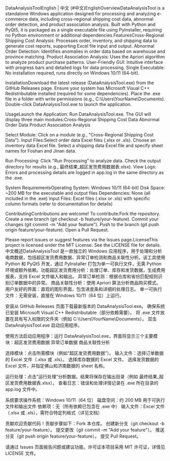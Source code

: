 DataAnalysisToolEnglish | 中文 (#中文)EnglishOverviewDataAnalysisTool is a standalone Windows application designed for processing and analyzing e-commerce data, including cross-regional shipping cost data, abnormal order detection, and product association analysis. Built with Python and PyQt5, it is packaged as a single executable file using PyInstaller, requiring no Python environment or additional dependencies.FeaturesCross-Regional Shipping Cost Analysis: Processes order, inventory, and shipping data to generate cost reports, supporting Excel file input and output.
Abnormal Order Detection: Identifies anomalies in order data based on warehouse and province matching.
Product Association Analysis: Uses the Apriori algorithm to analyze product purchase patterns.
User-Friendly GUI: Intuitive interface with progress bars and detailed logs for data processing.
Single Executable: No installation required, runs directly on Windows 10/11 (64-bit).

InstallationDownload the latest release (DataAnalysisTool.exe) from the GitHub Releases page.
Ensure your system has Microsoft Visual C++ Redistributable installed (required for some dependencies).
Place the .exe file in a folder with write permissions (e.g., C:\Users\YourName\Documents).
Double-click DataAnalysisTool.exe to launch the application.

UsageLaunch the Application: Run DataAnalysisTool.exe. The GUI will display three main modules:Cross-Regional Shipping Cost Data
Abnormal Order Data
Product Association Analysis

Select Module: Click on a module (e.g., "Cross-Regional Shipping Cost Data").
Input Files:Select order data Excel files (.xlsx or .xls).
Choose an inventory data Excel file.
Select a shipping data Excel file and specify sheet names for Foshan and Jinan data.

Run Processing: Click "Run Processing" to analyze data. Check the output directory for results (e.g., 最终结果_超区发货费用数据表.xlsx).
View Logs: Errors and processing details are logged in app.log in the same directory as the .exe.

System RequirementsOperating System: Windows 10/11 (64-bit)
Disk Space: ~200 MB for the executable and output files
Dependencies: None (all included in the .exe)
Input Files: Excel files (.xlsx or .xls) with specific column formats (refer to documentation for details)

ContributingContributions are welcome! To contribute:Fork the repository.
Create a new branch (git checkout -b feature/your-feature).
Commit your changes (git commit -m "Add your feature").
Push to the branch (git push origin feature/your-feature).
Open a Pull Request.

Please report issues or suggest features via the Issues page.LicenseThis project is licensed under the MIT License. See the LICENSE file for details.中文概述DataAnalysisTool 是一款独立的 Windows 应用程序，用于处理和分析电商数据，包括超区发货费用数据、异常订单检测和商品关联性分析。该工具使用 Python 和 PyQt5 开发，通过 PyInstaller 打包为单一可执行文件，无需 Python 环境或额外依赖。功能超区发货费用分析：处理订单、库存和发货数据，生成费用报表，支持 Excel 文件输入和输出。
异常订单检测：根据仓库和省份匹配规则识别订单数据中的异常。
商品关联性分析：使用 Apriori 算法分析商品购买模式。
用户友好的界面：直观的图形界面，包含进度条和详细的处理日志。
单一可执行文件：无需安装，直接在 Windows 10/11（64 位）上运行。

安装从 GitHub Releases 页面下载最新版本的 DataAnalysisTool.exe。
确保系统已安装 Microsoft Visual C++ Redistributable（部分依赖需要）。
将 .exe 文件放置在具有写入权限的文件夹（例如 C:\Users\YourName\Documents）。
双击 DataAnalysisTool.exe 启动应用程序。

使用方法启动应用程序：运行 DataAnalysisTool.exe，界面将显示三个主要模块：超区发货费用数据
异常订单数据
商品关联性分析

选择模块：点击所需模块（例如“超区发货费用数据”）。
输入文件：选择订单数据的 Excel 文件（.xlsx 或 .xls）。
选择库存数据的 Excel 文件。
选择发货数据的 Excel 文件，并指定佛山和济南数据的 sheet 名称。

运行处理：点击“运行处理”分析数据。结果将保存在输出目录（例如 最终结果_超区发货费用数据表.xlsx）。
查看日志：错误和处理详情记录在 .exe 所在目录的 app.log 文件中。

系统要求操作系统：Windows 10/11（64 位）
磁盘空间：约 200 MB 用于可执行文件和输出文件
依赖项：无（所有依赖已包含在 .exe 中）
输入文件：Excel 文件（.xlsx 或 .xls），需符合特定列格式（详见文档）

贡献欢迎贡献代码！贡献步骤如下：Fork 本仓库。
创建新分支（git checkout -b feature/your-feature）。
提交更改（git commit -m "Add your feature"）。
推送分支（git push origin feature/your-feature）。
提交 Pull Request。

请通过 Issues 页面报告问题或建议功能。许可证本项目采用 MIT 许可证，详情见 LICENSE 文件。


